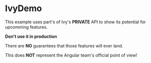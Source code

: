 # IvyDemo

This example uses part's of Ivy's **PRIVATE** API to show its potential for upcomming features.

**Don't use it in production**

There are **NO** guarantees that those features will ever land.

This does **NOT** represent the Angular team's official point of view!